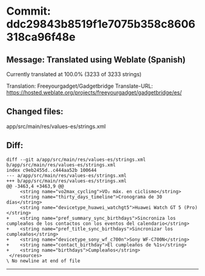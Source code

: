 # Commit: ddc29843b8519f1e7075b358c8606318ca96f48e
## Message: Translated using Weblate (Spanish)

Currently translated at 100.0% (3233 of 3233 strings)

Translation: Freeyourgadget/Gadgetbridge
Translate-URL: https://hosted.weblate.org/projects/freeyourgadget/gadgetbridge/es/
## Changed files:
app/src/main/res/values-es/strings.xml

## Diff:
```
diff --git a/app/src/main/res/values-es/strings.xml b/app/src/main/res/values-es/strings.xml
index c9eb2455d..c444aa52b 100644
--- a/app/src/main/res/values-es/strings.xml
+++ b/app/src/main/res/values-es/strings.xml
@@ -3463,4 +3463,9 @@
     <string name="vo2max_cycling">VO₂ máx. en ciclismo</string>
     <string name="thirty_days_timeline">Cronograma de 30 días</string>
     <string name="devicetype_huawei_watchgt5">Huawei Watch GT 5 (Pro)</string>
+    <string name="pref_summary_sync_birthdays">Sincroniza los cumpleaños de los contactos con los eventos del calendario</string>
+    <string name="pref_title_sync_birthdays">Sincronizar los cumpleaños</string>
+    <string name="devicetype_sony_wf_c700n">Sony WF-C700N</string>
+    <string name="contact_birthday">El cumpleaños de %1s</string>
+    <string name="birthdays">Cumpleaños</string>
 </resources>
\ No newline at end of file
```
-----------------------------------
